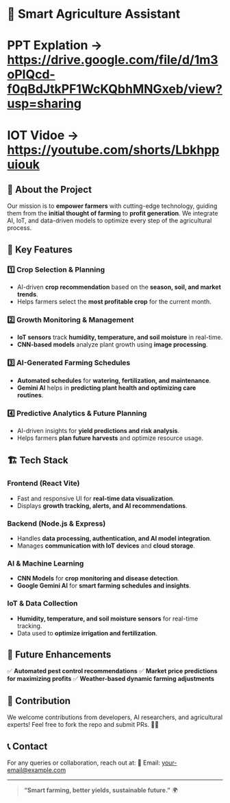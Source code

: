 # 🌱 Smart Agriculture Assistant
# PPT Explation -> https://drive.google.com/file/d/1m3oPIQcd-f0qBdJtkPF1WcKQbhMNGxeb/view?usp=sharing
# IOT Vidoe -> https://youtube.com/shorts/Lbkhppuiouk
## 🚀 About the Project
Our mission is to **empower farmers** with cutting-edge technology, guiding them from the **initial thought of farming** to **profit generation**. We integrate AI, IoT, and data-driven models to optimize every step of the agricultural process.

## 🌾 Key Features
### 1️⃣ **Crop Selection & Planning**
- AI-driven **crop recommendation** based on the **season, soil, and market trends**.
- Helps farmers select the **most profitable crop** for the current month.

### 2️⃣ **Growth Monitoring & Management**
- **IoT sensors** track **humidity, temperature, and soil moisture** in real-time.
- **CNN-based models** analyze plant growth using **image processing**.

### 3️⃣ **AI-Generated Farming Schedules**
- **Automated schedules** for **watering, fertilization, and maintenance**.
- **Gemini AI** helps in **predicting plant health and optimizing care routines**.

### 4️⃣ **Predictive Analytics & Future Planning**
- AI-driven insights for **yield predictions and risk analysis**.
- Helps farmers **plan future harvests** and optimize resource usage.

## 🏗️ Tech Stack
### **Frontend (React Vite)**
- Fast and responsive UI for **real-time data visualization**.
- Displays **growth tracking, alerts, and AI recommendations**.

### **Backend (Node.js & Express)**
- Handles **data processing, authentication, and AI model integration**.
- Manages **communication with IoT devices** and **cloud storage**.

### **AI & Machine Learning**
- **CNN Models** for **crop monitoring and disease detection**.
- **Google Gemini AI** for **smart farming schedules and insights**.

### **IoT & Data Collection**
- **Humidity, temperature, and soil moisture sensors** for real-time tracking.
- Data used to **optimize irrigation and fertilization**.

## 📌 Future Enhancements
✅ **Automated pest control recommendations**
✅ **Market price predictions for maximizing profits**
✅ **Weather-based dynamic farming adjustments**

## 🤝 Contribution
We welcome contributions from developers, AI researchers, and agricultural experts! Feel free to fork the repo and submit PRs. 🚜💡

## 📞 Contact
For any queries or collaboration, reach out at:
📧 Email: [your-email@example.com](mailto:your-email@example.com)

---

> **“Smart farming, better yields, sustainable future.”** 🌍

